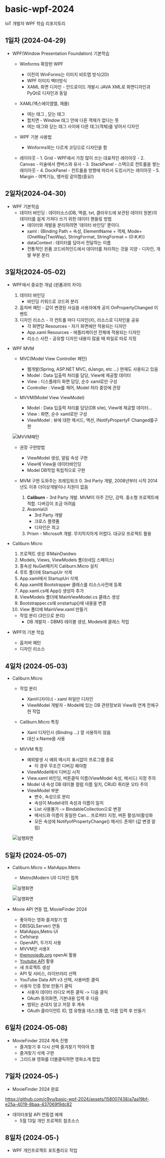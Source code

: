 # basic-wpf-2024
IoT 개발자 WPF 학습 리포지토리

## 1일차 (2024-04-29)
- WPF(Window Presentation Foundation) 기본학습
    - Winforms 확장한 WPF
        - 이전의 WinForms는 이미지 비트맵 방식(2D)
        - WPF 이미지 벡터방식
        - XAML 화면 디자인 - 안드로이드 개발시 JAVA XML로 화면디자인과 PyQt로 디자인과 동일

    - XAML(엑스에이엠엘, 재물)
        - 여는 태그 <Window>, 닫는 태그 </Window>
        - 합치면 <Window /> - Window 태그 안에 다른 객체가 없다는 뜻
        - 여는 태그와 닫는 태그 사이에 다른 태그(객체)를 넣어서 디자인

    - WPF 기본 사용법
        - Winforms와는 다르게 코딩으로 디자인을 함

    - 레이아웃
            - 1. Grid - WPF에서 가장 많이 쓰는 대표적인 레이아웃 
            - 2. Canvas - 미술에서 캔버스와 유사
            - 3. StackPanel - 스택으로 컨트롤을 쌓는 레이아웃
            - 4. DockPanel - 컨트롤을 방향에 따라서 도킹시키는 레이아웃
            - 5. Margin - 여백기능, 앵커링 같이함(중요!)

## 2일차(2024-04-30)
- WPF 기본학습
    - 데이터 바인딩 : 데이터소스(DB, 엑셀, txt, 클라우드에 보관된 데이터 원본)의 데이터를 쉽게 가져다 쓰기 위한 데이터 핸들링 방법
        - 데이터와 개발을 분리하려면 '데이터 바인딩' 뿐이다.
        - xaml : {Binding Path = 속성, ElementName = 객체, Mode=(OneWay|TwoWay), StringFormat, StringFormat = {0:#,#}}
        - dataContext : 데이터를 담아서 전달하는 이름
        - 전통적인 윈폼 코드비하인드에서 데이터를 처리하는 것을 지양 - 디자인, 개발 부분 분리

## 3일차(2024-05-02)
- WPF에서 중요한 개념 (윈폼과의 차이)
    1. 데이터 바인딩
        - 바인딩 키워드로 코드와 분리
    2. 옵저버 패턴 - 값이 변경된 사실을 사용자에게 공지 OnPropertyChanged 이벤트
    3. 디자인 리소스 - 각 컨트롤 마다 디자인(X), 리소스로 디자인을 공유
        - 각 화면당 Resources - 자기 화면에만 적용되는 디자인
        - App.xaml Resources - 애플리케이션 전체에 적용되는 디자인
        - 리소스 사전 - 공유할 디자인 내용이 많을 때 파일로 따로 지정

- WPF MVM
    - MVC(Model View Controller 패턴)
        - 웹개발(Spring, ASP.NET MVC, dJango, etc ...) 현재도 사용되고 있음
        - Model : Data 입출력 처리를 담당, View에 제공할 데이터
        - View : 디스플레이 화면 담당, 순수 xaml로만 구성
        - Controller : View를 제어, Model 처리 중앙에 관장

    - MVVM(Model View ViewModel)
        - Model : Data 입출력 처리를 담당(DB site), View에 제공할 데이터...
        - View : 화면, 순수 xaml로만 구성
        - ViewModel : 뷰에 대한 메서드, 액션, INotifyPropertyF Changed를구현
    
    ![MVVM패턴](https://raw.githubusercontent.com/c9yu/basic-wpf-2024/main/imgs/wpf001.png)
        
    - 권장 구현방법
        - ViewModel 생성, 알림 속성 구현
        - View에 View을 데이터바인딩
        - Model DB작업 독립적으로 구현

    - MVM 구현 도와주는 프레임워크
        0. 3rd Party 개발, 2008년부터 시작 2014년도 이후 더이상개발이나 지원이 없음
        1. **Caliburn** - 3rd Party 개발. MVM이 아주 간단, 강력. 중소형 프로젝트에 적합. 디버깅이 조금 어려움
        2. AvaoniaUI 
            - 3rd Party 개발
            - 크로스 플랫폼
            - 디자인은 최고
        3. Prism - Microsoft 개발. 무지막지하게 어렵다. 대규모 프로젝트 활용

- Caliburn Micro
    1. 프로젝트 생성 후MainDwidwo
    2. Models, Views, ViewModels 폴더(네임 스페이스)     
    3. 종속성 NuGet패키지 Caliburn.Micro 설치
    4. 루트 폴더에 StartupUir 삭제
    5. App.xaml에서 StartupUri 삭제
    6. App.xaml에 Bootstrapper 클래스를 리소스사전에 등록
    7. App.xaml.cs에 App() 생성자 추가
    8. ViewModels 폴더에 MainViewModel.cs 클래스 생성
    9. Bootstrapper.cs에 onstartup()에 내용을 변경
    10. View 폴더에 MainView.xaml 만들기                                                                                                  

    - 작업 분리 (3인으로 분리)
        - DB 개발자 - DBMS 테이블 생성, Models에 클래스 작업
        

- WPF의 기본 학습
    - 옵저버 패턴
    - 디자인 리소스

## 4일차 (2024-05-03)
- Caliburn.Micro
    - 작업 분리
        - Xaml디자이너 - xaml 파일만 디자인
        - ViewModel 개발자 - Model에 있는 DB 관련정보와 View와 연계 전체구현 작업

    - Caliburn.Micro 특징
        - Xaml 디자인시 {Binding ...} 잘 사용하지 않음
        - 대신 x:Name을 사용

    - MVVM 특징
        - 예외발생 시 예외 메시지 표시없이 프로그램 종료
            - 이 경우 무조건 디버깅 해야함
        - ViewModel에서 디버깅 시작
        - View.xaml 바인딩, 버튼클릭 이름(ViewModel 속성, 메서드) 지정 주의
        - Model 내 속성 DB 테이블 컬럼 이름 일치, CRUD 쿼리문 오타 주의
        - ViewModel 부분
            - 변수, 속성으로 분리
            - 속성이 Model내의 속성과 이름이 일치
            - List 사용불가 -> BindableCollection으로 변경
            - 메서드와 이름이 동일한 Can... 프로퍼터 지정, 버튼 활성/비활성화
            - 모든 속성에 NotifyofPropertyChange() 메서드 존재!! (값 변경 알림)



    ![실행화면](https://raw.githubusercontent.com/c9yu/basic-wpf-2024/main/imgs/wpf002.png)

## 5일차 (2024-05-07)
- Caliburn.Micro + MahApps.Metro
    - Metro(Modern UI) 디자인 접목

    ![실행화면](https://raw.githubusercontent.com/c9yu/basic-wpf-2024/main/imgs/wpf004.png)

    ![실행화면](https://raw.githubusercontent.com/c9yu/basic-wpf-2024/main/imgs/wpf003.png)

- Movie API 연동 앱, MovieFinder 2024
    - 좋아하는 영화 즐겨찾기 앱
    - DB(SQLServer) 연동
    - MahApps,Metro UI
    - Cefsharp
    - OpenAPI, 두가지 사용
    - MVVM은 사용X
    - [themoviedb.org](https://www.themoviedb.org/) openAI 활용
    - [Youtube API](https://console.cloud.google.com/) 활용
    - 새 프로젝트 생성
    - API 및 서비스, 라이브러리 선택
    - YouTube Data API v3 선택, 사용버튼 클릭
    - 사용자 인증 정보 만들기 클릭
        - 사용자 데이터 라디오 버튼 클릭 -> 다음 클릭
        - OAuth 동의화면, 기본내용 입력 후 다음
        - 범위는 손대지 않고 저장 후 계속
        - OAuth 클라이언트 ID, 앱 유형을 데스크톱 앱, 이름 입력 후 만들기

## 6일차 (2024-05-08)
- MovieFinder 2024 계속 진행
    - 즐겨찾기 후 다시 선택 즐겨찾기 막아야 함
    - 즐겨찾기 삭제 구현
    - 그리드뷰 영화를 더블클릭하면 영화소개 팝업

## 7일차 (2024-05-)
- MovieFinder 2024 완료

https://github.com/c9yu/basic-wpf-2024/assets/158007438/a7aa19bf-e25a-4019-8baa-437069f9dc82

- 데이터포털 API 연동앱 예제
    - 5월 13일 개인 프로젝트 참조소스

## 8일차 (2024-05-)
- WPF 개인프로젝트 포트폴리오 작업
